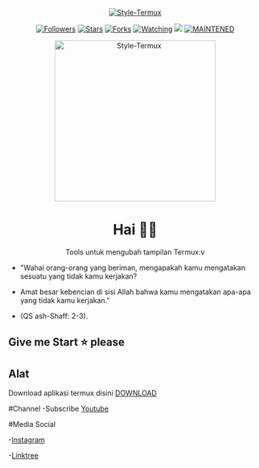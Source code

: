 </p>
<p align="center">
<a href="#"><img title="Style-Termux" src="https://img.shields.io/badge/Style-Termux-green?colorA=%23ff0000&colorB=%23017e40&style=for-the-badge"></a>
<p align="center">
<a href="https://github.com/Syahmi-Bot/followers"><img title="Followers" src="https://img.shields.io/github/followers/Syahriz-Bot?color=blue&style=flat-square"></a>
<a href="https://github.com/Syahrmi-Bot/Style-Termux/stargazers/"><img title="Stars" src="https://img.shields.io/github/stars/Syahrmi-Bot/Style-Termux?color=red&style=flat-square"></a>
<a href="https://github.com/Syahrmi-Bot/Style-Termux/network/members"><img title="Forks" src="https://img.shields.io/github/forks/Syahrmi-Bot/Style-Termux?color=red&style=flat-square"></a>
<a href="https://github.com/Syahrmi-Bot/Style-Termux/watchers"><img title="Watching" src="https://img.shields.io/github/watchers/Syahrmi-Bot/Style-Termux?label=Watchers&color=blue&style=flat-square"></a>
<a href="https://hits.seeyoufarm.com"><img src="https://hits.seeyoufarm.com/api/count/incr/badge.svg?url=https%3A%2F%2Fgithub.com%2FSyahriz-Bot%2FStyle-Termux&count_bg=%2379C83D&title_bg=%23555555&icon=probot.svg&icon_color=%2300FF6D&title=hits&edge_flat=false"/></a>
<a href="#"><img title="MAINTENED" src="https://img.shields.io/badge/MAINTENED-YES-blue.svg"></a>
</p>

<div align="center">
    <img alt="Style-Termux" src ="https://user-images.githubusercontent.com/76637109/105575431-92931880-5da6-11eb-81c9-26cb5836c224.jpg" width="320">

# Hai 👋🏻

Tools untuk mengubah tampilan Termux:v
</div>

* "Wahai orang-orang yang beriman, mengapakah kamu mengatakan sesuatu yang tidak kamu kerjakan?

* Amat besar kebencian di sisi Allah bahwa kamu mengatakan apa-apa yang tidak kamu kerjakan."

* (QS ash-Shaff: 2-3).

## Give me Start ⭐ please

## Alat

Download aplikasi termux disini [DOWNLOAD](https://play.google.com/store/apps/details?id=com.termux) 

#Channel
-Subscribe [Youtube](https://www.youtube.com/channel/UCvMa5CrbFupUIYwHsxBkYiQ?sub_confirmation=1)

#Media Social

-[Instagram](https://www.instagram.com/_.riz.s)

-[Linktree](https://linktr.ee/syahriz)
